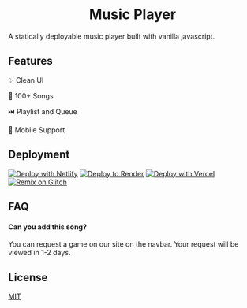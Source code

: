 <p align = "center">
<h1 align = "center" >Music Player</h1>
A statically deployable music player built with vanilla javascript.

## Features

✨ Clean UI

🎵 100+ Songs

⏭️ Playlist and Queue

📱 Mobile Support

## Deployment

[![Deploy with Netlify](https://binbashbanana.github.io/deploy-buttons/buttons/remade/netlify.svg)](https://app.netlify.com/start/deploy?repository=https://github.com/smartfoloo/music-player)
[![Deploy to Render](https://binbashbanana.github.io/deploy-buttons/buttons/remade/render.svg)](https://render.com/deploy?repo=https://github.com/smartfoloo/music-player)
[![Deploy with Vercel](https://binbashbanana.github.io/deploy-buttons/buttons/remade/vercel.svg)](https://vercel.com/new/clone?repository-url=https%3A%2F%2Fgithub.com%2Fsmartfoloo%2Fmusic-player) 
[![Remix on Glitch](https://binbashbanana.github.io/deploy-buttons/buttons/remade/glitch.svg)](https://glitch.com/edit/#!/import/github/smartfoloo/music-player)

## FAQ

#### Can you add this song?

You can request a game on our site on the navbar. Your request will be viewed in 1-2 days.

## License

[MIT](https://choosealicense.com/licenses/mit/)
